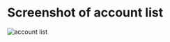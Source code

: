 <h1> Screenshot of account list </h1>

![account list](https://user-images.githubusercontent.com/83914557/131171681-d6121a1f-0b6d-4702-810a-59c633635f1a.png)

  
